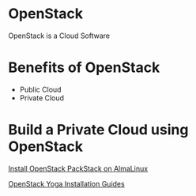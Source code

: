 # OpenStack
OpenStack is a Cloud Software
# Benefits of OpenStack
- Public Cloud
- Private Cloud
# Build a Private Cloud using OpenStack
[Install OpenStack PackStack on AlmaLinux](https://github.com/SumonPaul18/openstack-packstack)


[OpenStack Yoga Installation Guides](https://docs.openstack.org/yoga/install/)
